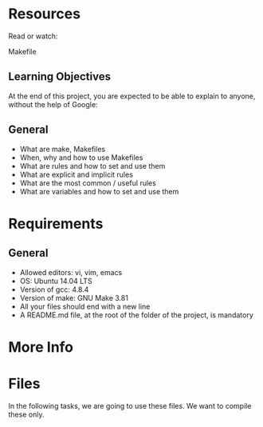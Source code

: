 # Resources
Read or watch:

Makefile
## Learning Objectives
At the end of this project, you are expected to be able to explain to anyone, without the help of Google:

## General
*  What are make, Makefiles
* When, why and how to use Makefiles
* What are rules and how to set and use them
* What are explicit and implicit rules
* What are the most common / useful rules
* What are variables and how to set and use them

# Requirements
## General
* Allowed editors: vi, vim, emacs
* OS: Ubuntu 14.04 LTS
* Version of gcc: 4.8.4
* Version of make: GNU Make 3.81
* All your files should end with a new line
* A README.md file, at the root of the folder of the project, is mandatory

# More Info
# Files
In the following tasks, we are going to use these files. We want to compile these only.